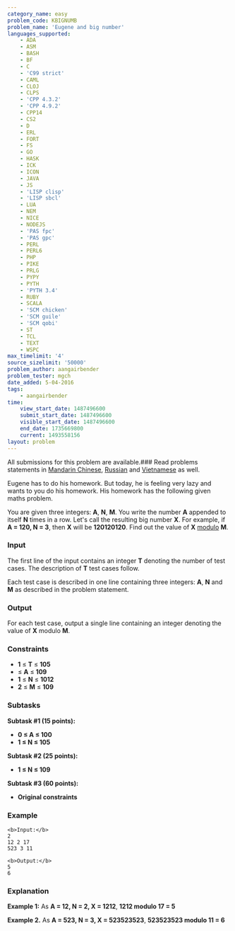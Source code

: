 ```yaml
---
category_name: easy
problem_code: KBIGNUMB
problem_name: 'Eugene and big number'
languages_supported:
    - ADA
    - ASM
    - BASH
    - BF
    - C
    - 'C99 strict'
    - CAML
    - CLOJ
    - CLPS
    - 'CPP 4.3.2'
    - 'CPP 4.9.2'
    - CPP14
    - CS2
    - D
    - ERL
    - FORT
    - FS
    - GO
    - HASK
    - ICK
    - ICON
    - JAVA
    - JS
    - 'LISP clisp'
    - 'LISP sbcl'
    - LUA
    - NEM
    - NICE
    - NODEJS
    - 'PAS fpc'
    - 'PAS gpc'
    - PERL
    - PERL6
    - PHP
    - PIKE
    - PRLG
    - PYPY
    - PYTH
    - 'PYTH 3.4'
    - RUBY
    - SCALA
    - 'SCM chicken'
    - 'SCM guile'
    - 'SCM qobi'
    - ST
    - TCL
    - TEXT
    - WSPC
max_timelimit: '4'
source_sizelimit: '50000'
problem_author: aangairbender
problem_tester: mgch
date_added: 5-04-2016
tags:
    - aangairbender
time:
    view_start_date: 1487496600
    submit_start_date: 1487496600
    visible_start_date: 1487496600
    end_date: 1735669800
    current: 1493558156
layout: problem
---
```

All submissions for this problem are available.###  Read problems statements in [Mandarin Chinese](http://www.codechef.com/download/translated/FEB17/mandarin/KBIGNUMB.pdf), [Russian](http://www.codechef.com/download/translated/FEB17/russian/KBIGNUMB.pdf) and [Vietnamese](http://www.codechef.com/download/translated/FEB17/vietnamese/KBIGNUMB.pdf) as well.

Eugene has to do his homework. But today, he is feeling very lazy and wants to you do his homework. His homework has the following given maths problem.

You are given three integers: **A**, **N**, **M**. You write the number **A** appended to itself **N** times in a row. Let's call the resulting big number **X**. For example, if **A = 120, N = 3**, then **X** will be **120120120**. Find out the value of **X** [modulo](https://en.wikipedia.org/wiki/Modulo_operation) **M**.

### Input

The first line of the input contains an integer **T** denoting the number of test cases. The description of **T** test cases follow.

Each test case is described in one line containing three integers: **A**, **N** and **M** as described in the problem statement.

### Output

For each test case, output a single line containing an integer denoting the value of **X** modulo **M**.

### Constraints

- **1** ≤ **T** ≤ **105**
- ≤ **A** ≤ **109**
- **1** ≤ **N** ≤ **1012**
- **2** ≤ **M** ≤ **109**

### Subtasks

**Subtask #1 (15 points):**

- **0 ≤ A ≤ 100**
- **1 ≤ N ≤ 105**

**Subtask #2 (25 points):**

- **1 ≤ N ≤ 109**

**Subtask #3 (60 points):**

- **Original constraints**

### Example

```
<b>Input:</b>
2
12 2 17
523 3 11

<b>Output:</b>
5
6

```
### Explanation

**Example 1:** As **A = 12, N = 2, X = 1212**, **1212 modulo 17 = 5**

**Example 2.** As **A = 523, N = 3, X = 523523523**, **523523523 modulo 11 = 6**